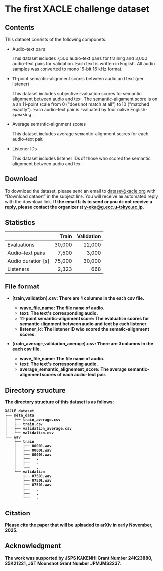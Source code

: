 # The first XACLE challenge dataset

## Contents

This dataset consists of the following componets:

- Audio–text pairs

	This dataset includes 7,500 audio–text pairs for training and 3,000 audio–text pairs for validation.
	Each text is written in English.
	All audio samples was converted to mono 16-bit 16 kHz format.

- 11-point semantic-alignment scores between audio and text (per listener)

	This dataset includes subjective evaluation scores for semantic alignment between audio and text.
	The semantic-alignment score is on a an 11-point scale from 0 ("does not match at all") to 10 ("matched exactly").
	Each audio–text pair is evaluated by four native English-speaking .

- Average semantic-alignment scores
	
	This dataset includes average semantic-alignment scores for each audio–text pair.

- Listener IDs

	This dataset includes listener IDs of those who scored the semantic alignment between audio and text.

## Download

To download the dataset, please send an email to dataset@xacle.org with “Download dataset” in the subject line. 
You will receive an automated reply with the download link.
<b>If the email fails to send or you do not receive a reply, please contact the organizer at y-oka@g.ecc.u-tokyo.ac.jp.<b>


## Statistics

|  | Train | Validation |
| :--- | ---: | ---: |
| Evaluations | 30,000 |  12,000 |
| Audio–text pairs | 7,500 |  3,000 |
| Audio duration [s] | 75,000 | 30,000 |
| Listeners | 2,323 | 668 |

## File format

- [train,validation].csv: There are 4 columns in the each csv file.
	- wave_file_name: The file name of audio.
	- text: The text's corresponding audio.
	- 11-point semantic-alignment score: The evaluation scores for semantic alignment between audio and text by each listener.
	- listener_id: The listener ID who scored the sematic-alignment scores.

- [train_average,validation_average].csv: There are 3 columns in the each csv file.
	- wave_file_name: The file name of audio.
	- text: The text's corresponding audio.
	- average_semantic_alignement_score: The average semantic-alignment scores of each audio-text pair.

## Directory structure

The directory structure of this dataset is as follows:

```
XACLE_dataset
├── meta_data
│   ├── train_average.csv
│   ├── train.csv
│   ├── validation_average.csv
│   └── validation.csv
└── wav
    ├── train
    │   ├── 00000.wav
    │   ├── 00001.wav
    │   ├── 00002.wav
    │   ├──   .
    │   ├──   .
    │   └──   .
    └── validation
        ├── 07500.wav
        ├── 07501.wav
        ├── 07502.wav
        ├──   .
        ├──   .
        └──   .
```

## Citation

Please cite the paper that will be uploaded to arXiv in early November, 2025.

## Acknowledgment

The work was supported by JSPS KAKENHI Grant Number 24K23880, 25K21221, JST Moonshot Grant Number JPMJMS2237.

